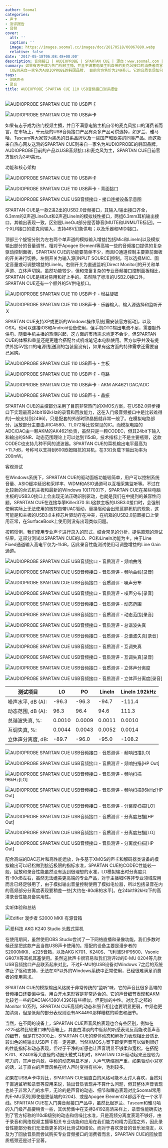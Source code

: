 ```yaml
---
author: Soomal
categories:
- 声卡
- 测评报告
- 音频
cover:
  alt: ''
  caption: ''
  image: https://images.soomal.cc/images/doc/20170518/00067880.webp
  relative: false
date: '2017-05-18T06:08:48+08:00'
description: 音频接口 | AUDIOPROBE | SPARTAN CUE | 源自：www.soomal.com | 版权：原创 |  平均/总评分：10.00/30
summary: 如果有志于成为热门视频主播，并且不满意电脑主机自带的麦克风接口的消费者而言，在市场上，千元级的USB音频接口产品有众多产品可供选择，而这款来自热心网友送测的SPARTAN
  CUE则来自一家名为AUDIOPROBE的韩国品牌， 目前官方售价为249美元。它的音质表现如何？
tags:
- USB声卡
- 录音
title: AUDIOPROBE SPARTAN CUE 110 USB音频接口测评报告
---
```


![AUDIOPROBE SPARTAN CUE 110 USB声卡](https://images.soomal.cc/images/doc/20170510/00067747_01.webp)



![AUDIOPROBE SPARTAN CUE 110 USB声卡](https://images.soomal.cc/images/doc/20170510/00067746_01.webp)



如果有志于成为热门视频主播，并且不满意电脑主机自带的麦克风接口的消费者而言，在市场上，千元级的USB音频接口产品有众多产品可供选择，如罗兰、雅马哈，Tascam等大家较为熟悉的日系品牌以及一些国产和欧美的同类产品。而这款来自热心网友送测的SPARTAN CUE则来自一家名为AUDIOPROBE的韩国品牌。 AUDIOPROBE目前的产品以USB音频接口和麦克风为主，SPARTAN CUE目前官方售价为249美元。



功能和核心架构



![AUDIOPROBE SPARTAN CUE 110 USB声卡](https://images.soomal.cc/images/doc/20170510/00067748_01.webp)



![AUDIOPROBE SPARTAN CUE 110 USB声卡 - 背面接口](https://images.soomal.cc/images/doc/20170510/00067749_01.webp)



![AUDIOPROBE SPARTAN CUE USB音频接口 - 接口连接设备示意图](https://images.soomal.cc/images/doc/20170518/00067856_01.webp)



SPARTAN CUE是一款2进2出的USB2.0音频接口，其输入/输出接口齐全，6.3mm的2声道LineOut和2声道LineIn的模拟线性接口，两组6.3mm耳机输出接口，其输出表现一致，区别是LineOut部分是否静音[MUTE和UNMUTE标记]。一个XLR接口的麦克风输入，支持48V幻象供电；以及乐器和MIDI接口。



顶部三个旋钮分别为左右两个单声道的模拟输入增益[包括Mic和LineIn]以及模拟输出部分的音量调节。相对于Apogee Element等高端一些的音频接口提供的复杂驱动控制面板，SPARTAN CUE的功能要简单不少，而且IO通道控制主要靠前面板的开关进行切换。左侧开关为输入源[INPUT SOURCE]控制，可以选择MIC、固定音量或可调整增益的LineIn。右侧开关为直通监听[Direct Monitor]的开关和单声道、立体声切换。虽然功能较少，但和鬼畜复杂的专业音频接口控制面板相比，SPARTAN CUE是相对易用和好上手的。虽然除了标准的USB2.0接口外，SPARTAN CUE还有一个额外的5V供电接口。



![AUDIOPROBE SPARTAN CUE 110 USB声卡 - 增益旋钮](https://images.soomal.cc/images/doc/20170510/00067750_01.webp)



![AUDIOPROBE SPARTAN CUE 110 USB声卡 - 乐器输入、输入源选择和监听开关](https://images.soomal.cc/images/doc/20170510/00067753_01.webp)



SPARTAN CUE支持XP或更新的Windows操作系统[需安装官方驱动]，以及OSX。也可以连接iOS和Android设备使用，但手机OTG输出电流不足，需要额外供电。随着手机主播的热潮兴起，这方面的市场需求肯定不会少，但SPARTAN CUE的体积和重量还是更适合搭配台式机或笔记本电脑使用。官方似乎并没有提供外接5V接口的电源线[送测的包装里没有]，如果有这方面的特殊需求还需要自己另购。



![AUDIOPROBE SPARTAN CUE 110 USB声卡 - 主板](https://images.soomal.cc/images/doc/20170510/00067758_01.webp)



![AUDIOPROBE SPARTAN CUE 110 USB声卡 - 电路](https://images.soomal.cc/images/doc/20170510/00067767_01.webp)



![AUDIOPROBE SPARTAN CUE 110 USB声卡 - AKM AK4621 DAC/ADC](https://images.soomal.cc/images/doc/20170510/00067769_01.webp)



![AUDIOPROBE SPARTAN CUE 110 USB声卡 - 晶振](https://images.soomal.cc/images/doc/20170510/00067760_01.webp)



SPARTAN CUE的主控部分采用了目前非常热门的XMOS方案，在USB2.0异步接口下实现最高24bit192kHz的录音和回放能力，这在入门级音频接口中是比较难得的[一般支持到2496]，只是配套的外部时钟晶振就非常一般了。在模拟电路部分，运放部分主要由JRC4580、TL072等比较常见的IC。而模拟电路的ADC/DAC由一颗AKM的AK4621负责，虽然只是一颗CODEC，但其24bit下输入和输出的SNR、动态范围理论上可以达到115dB，技术指标上不是主要瓶颈，这款CODEC也支持几种不同的滤波器。SPARTAN CUE的耳机输出电平最高为+11.7dB，号称可以支持到600欧姆阻抗的耳机，在33Ω负载下输出功率为200mW。



客观测试



在Windows系统下，SPARTAN CUE的驱动面板功能较简单，用户可以控制系统音量、ASIO缓冲延迟和采样率、WDM和ASIO通道可以互相采集监听等。不过在比较新的台式机主板和最新的Windows 10[1703]下，SPARTAN CUE在某些电脑主板的USB3.0接口上会出现无法正确识别驱动，也就是我们在中提到的兼容性问题，SPARTAN CUE在连接华擎Killer370 SLI这款主板的USB3.0接口时，会强制使用实际上无法使用的微软自带UAC驱动，替换驱动会出现蓝屏死机的现象，这可能是和主板的USB3.0主控芯片驱动存在冲突，在机箱的USB2.0前置接口上使用正常，在SurfaceBook上使用则没有出现类似问题。



按照惯例，我们使用专业声卡进行录入的形式，结合常见的分析，提供直观的测试结果。这部分测试以SPARTAN CUE的LO、PO和LineIn功能为主，由于Line Fixed通道输入高电平仅为-11dB，因此录音性能测试使用可调整增益的Line Gain通道。



![AUDIOPROBE SPARTAN CUE USB音频接口 - 音质测评 - 频响曲线](https://images.soomal.cc/images/doc/20170518/00067859_01.webp)



![AUDIOPROBE SPARTAN CUE USB音频接口 - 音质测评 - 频响曲线[录音]](https://images.soomal.cc/images/doc/20170518/00067860_01.webp)



![AUDIOPROBE SPARTAN CUE USB音频接口 - 音质测评 - 噪声分布](https://images.soomal.cc/images/doc/20170518/00067861_01.webp)



![AUDIOPROBE SPARTAN CUE USB音频接口 - 音质测评 - 噪声分布[录音]](https://images.soomal.cc/images/doc/20170518/00067862_01.webp)



![AUDIOPROBE SPARTAN CUE USB音频接口 - 音质测评 - 动态范围](https://images.soomal.cc/images/doc/20170518/00067863_01.webp)



![AUDIOPROBE SPARTAN CUE USB音频接口 - 音质测评 - 动态范围[录音]](https://images.soomal.cc/images/doc/20170518/00067865_01.webp)



![AUDIOPROBE SPARTAN CUE USB音频接口 - 音质测评 - 总谐波失真](https://images.soomal.cc/images/doc/20170518/00067866_01.webp)



![AUDIOPROBE SPARTAN CUE USB音频接口 - 音质测评 - 总谐波失真[录音]](https://images.soomal.cc/images/doc/20170518/00067867_01.webp)



![AUDIOPROBE SPARTAN CUE USB音频接口 - 音质测评 - 互调失真](https://images.soomal.cc/images/doc/20170518/00067868_01.webp)



![AUDIOPROBE SPARTAN CUE USB音频接口 - 音质测评 - 互调失真[录音]](https://images.soomal.cc/images/doc/20170518/00067869_01.webp)



![AUDIOPROBE SPARTAN CUE USB音频接口 - 音质测评 - 立体声分离度](https://images.soomal.cc/images/doc/20170518/00067870_01.webp)



![AUDIOPROBE SPARTAN CUE USB音频接口 - 音质测评 - 立体声分离度[录音]](https://images.soomal.cc/images/doc/20170518/00067871_01.webp)



| 测试项目 | LO | PO | LineIn | LineIn 192kHz |
| --- | --- | --- | --- | --- |
| 噪声水平, dB (A): | -96.3 | -96.3 | -94.7 | -111.4 |
| 动态范围, dB (A): | 96.3 | 96.4 | 94.6 | 111.3 |
| 总谐波失真, %: | 0.0010 | 0.0009 | 0.0011 | 0.0010 |
| 互调失真, %: | 0.0044 | 0.0043 | 0.0052 | 0.0014 |
| 立体声分离度, dB: | -89.7 | -96.0 | -95.0 | -108.2 |



![AUDIOPROBE SPARTAN CUE USB音频接口 - 音质测评 - 频响扫描[LO]](https://images.soomal.cc/images/doc/20170518/00067872_01.webp)



![AUDIOPROBE SPARTAN CUE USB音频接口 - 音质测评 - 频响扫描[HP Out]](https://images.soomal.cc/images/doc/20170518/00067873_01.webp)



![AUDIOPROBE SPARTAN CUE USB音频接口 - 音质测评 - 频响扫描96kHz[LO]](https://images.soomal.cc/images/doc/20170518/00067874_01.webp)



![AUDIOPROBE SPARTAN CUE USB音频接口 - 音质测评 - 频响扫描96kHz[HP Out]](https://images.soomal.cc/images/doc/20170518/00067875_01.webp)



![AUDIOPROBE SPARTAN CUE USB音频接口 - 音质测评 - 分离度扫描[LO]](https://images.soomal.cc/images/doc/20170518/00067876_01.webp)



![AUDIOPROBE SPARTAN CUE USB音频接口 - 音质测评 - 分离度扫描[HP Out]](https://images.soomal.cc/images/doc/20170518/00067877_01.webp)



![AUDIOPROBE SPARTAN CUE USB音频接口 - 音质测评 - 分离度扫描[LO]](https://images.soomal.cc/images/doc/20170518/00067878_01.webp)



![AUDIOPROBE SPARTAN CUE USB音频接口 - 音质测评 - 分离度扫描[HP Out]](https://images.soomal.cc/images/doc/20170518/00067879_01.webp)



配合高端的DAC芯片和高性能运放，许多基于XMOS的声卡和解码器类设备的模拟输出可以轻松做到接近极限的指标水准，SPARTAN CUE的CODEC性能较一般，回放和录音性能虽然没有达到很理想的水准，LO模拟输出时分离度只有-90dB左右，虽然无法媲美更高端的专业产品，对于主播唱K等非专业领域应用而言已经足够用了，由于模拟输出音量控制使用了模拟电位器，所以包括录音在内的高频部分分离度表现要稍差一些[大约在-80dB的水平]。在24bit192kHz下的高清录音性能具备实用性。



实听体验和总结



![Edifier 漫步者 S2000 MKII 有源音箱](https://images.soomal.cc/images/doc/20160521/00060701_01.webp)



![爱科技 AKG K240 Studio 头戴式耳机](https://images.soomal.cc/images/doc/20120910/00022687_01.webp)



在使用期间，虽然使用OBS Studio尝试了一下网络直播和录像功能，我们多数时候还是把这款产品当做USB声卡使用的。搭配的设备主要是漫步者的S2000MKII、e225音箱，以及AKG K701、K240S、飞利浦SHP9500、Vsonic GR07X等耳机耳塞使用。虽然这款声卡很容易和我们测评过的E-MU 0204等几款USB音频接口产品联系起来对比，不过E-MU的USB设备对Windows 7之后的系统停止了驱动支持，无法在XP以外的Windows系统中正常使用，已经很难满足消费者的使用需求。



SPARTAN CUE的模拟输出风格属于非常传统的“监听”味，它的声音比很多高端的音频接口还要偏中性，用白开水来形容是非常适合的。它的声音细节表现和AKM比较老一些的DAC[AK4390\4396]有些相似，但更加的中性。对比乐之邦的Monitor 10系列，SPARTAN CUE高频的动态和细节相比也要明显更弱，中频也更加清淡，但是低频的部分表现则没有AK4490那样糟糕的瞬态和细节。



当然，在不同的设备上，SPARTAN CUE声音风格表现也会有些区别，例如在e225这种比较重口味的音箱上，其直白清淡的中低频的听感表现反而能改善声音的细节，但是在S2000上，SPARTAN CUE的整体动态和解析力表现相比音质比较出色的纯输出USB声卡有一定差距。当然XMOS方案下即使声音可以做到很好的性能指标和动态表现，但过于干净的听感也让声音明显不够柔和宽松。在搭配K701、K240S等大直径的动圈头戴式耳机时，SPARTAN CUE驱动起来还是较为吃力的，其声音内敛，中频的动态明显不足，人声气势缩圈严重，如果驱动小耳塞的话，过于直白的声音风格在听人声时变得有些冲，毛刺较多。



如果在USB声卡中对比，SPARTAN CUE偏直白的风格可能不太讨人喜欢，当然对于直通监听和录音等应用来说，输出音质表现并不算什么问题，但其整体声音表现也处于非常入门的水平，无论的是声音的动态、细节和瞬态表现对比Soomal常用的E-MU系列[即使是更低端的0204]、或是Apogee Element24都远不在一个水平线。SPARTAN CUE在入门类音频接口产品中，虽然比起罗兰、Tascam和雅马哈的入门级产品要稍贵一些，其优势集中在支持24192高清采样上，录音性能确实达到了官方标称的110dB级别的动态和信噪比水准，只是高频分离度表现不够好，由于录音和网络视频主播等相关专业功能和应用在我们能力和精力范围之外，因此录音性能部分我们无法做更多的对比测试和结论。而对于喜欢录音的音乐发烧友，以及为了回放音质而尝试购买专业音频接口的消费者而言，SPARTAN CUE的回放音质瓶颈还是过于显著。